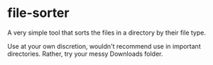 # file-sorter
A very simple tool that sorts the files in a directory by their file type.

Use at your own discretion, wouldn't recommend use in important directories. Rather, try your messy Downloads folder.
